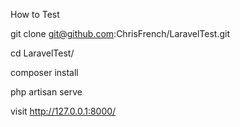 How to Test 

git clone git@github.com:ChrisFrench/LaravelTest.git 

cd LaravelTest/

composer install

php artisan serve

visit http://127.0.0.1:8000/

